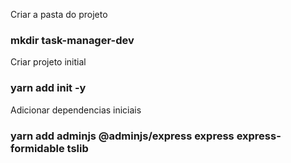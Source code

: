 Criar a pasta do projeto

### mkdir task-manager-dev

Criar projeto initial

### yarn add init -y

Adicionar dependencias iniciais

### yarn add adminjs @adminjs/express express express-formidable tslib
